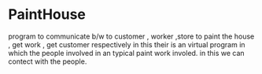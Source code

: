 # PaintHouse
program to communicate b/w to customer , worker ,store to paint the house , get work , get customer respectively
in this their is an virtual program in which the people involved in an typical paint work involed.
in  this we can contect with the people.
